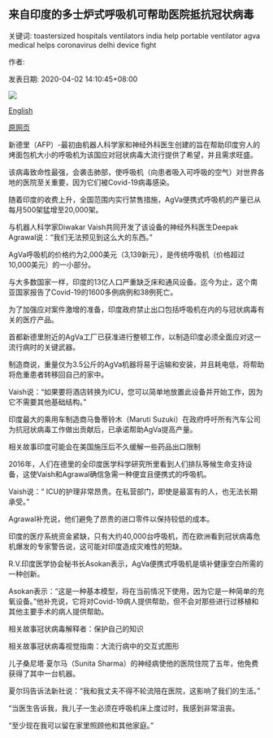 ## 来自印度的多士炉式呼吸机可帮助医院抵抗冠状病毒

关键词: toastersized hospitals ventilators india help portable ventilator agva medical helps coronavirus delhi device fight

作者: 

发表日期: 2020-04-02 14:10:45+08:00

![](https://www.straitstimes.com/sites/default/files/styles/x_large/public/articles/2020/04/02/ab_ventilator_020420.jpg?itok=TsFQaHUc)

[English](Toaster-sized%20ventilator%20from%20India%20helps%20hospitals%20in%20coronavirus%20fight.md)

[原网页](https://www.straitstimes.com/asia/south-asia/coronavirus-toaster-sized-ventilator-from-india-helps-hospitals-in-virus-fight)

新德里（AFP）-最初由机器人科学家和神经外科医生创建的旨在帮助印度穷人的烤面包机大小的呼吸机为该国应对冠状病毒大流行提供了希望，并且需求旺盛。

该病毒致命性最强，会袭击肺部，使呼吸机（向患者吸入可呼吸的空气）对世界各地的医院至关重要，因为它们被Covid-19病毒感染。

随着印度的收费上升，全国范围内实行禁售措施，AgVa便携式呼吸机的产量已从每月500架猛增至20,000架。

与机器人科学家Diwakar Vaish共同开发了该设备的神经外科医生Deepak Agrawal说：“我们无法预见到这么大的东西。”

AgVa呼吸机的价格约为2,000美元（3,139新元），是传统呼吸机（价格超过10,000美元）的一小部分。

与大多数国家一样，印度的13亿人口严重缺乏床和通风设备。迄今为止，这个南亚国家报告了Covid-19的1600多例病例和38例死亡。

为了加强应对案件激增的准备，印度政府禁止出口包括呼吸机在内的与冠状病毒有关的医疗产品。

首都新德里附近的AgVa工厂已获准进行整顿工作，以制造印度必须全面应对这一流行病时的关键武器。

制造商说，重量仅为3.5公斤的AgVa机器将易于运输和安装，并且耗电低，将帮助将危重患者转移回自己的家中。

Vaish说：“如果要将酒店转换为ICU，您可以简单地放置此设备并开始工作，因为它不需要其他基础结构。”

印度最大的乘用车制造商马鲁蒂铃木（Maruti Suzuki）在政府呼吁所有汽车公司为抗冠状病毒工作做出贡献后，已承诺帮助AgVa提高产量。

相关故事印度可能会在美国施压后不久缓解一些药品出口限制

2016年，人们在德里的全印度医学科学研究所里看到人们排队等候生命支持设备，这使Vaish和Agrawal确信急需一种便宜且便携式的呼吸机。

Vaish说：“ ICU的护理非常昂贵。在私营部门，即使是最富有的人，也无法长期承受。”

Agrawal补充说，他们避免了昂贵的进口零件以保持较低的成本。

印度的医疗系统资金紧缺，只有大约40,000台呼吸机，而在欧洲看到冠状病毒危机爆发的专家警告说，这可能对印度造成灾难性的短缺。

R.V.印度医学协会秘书长Asokan表示，AgVa便携式呼吸机是填补健康空白所需的一种创新。

Asokan表示：“这是一种基本模型，将在当前情况下使用，因为它是一种简单的充氧设备。”他补充说，它将对Covid-19病人提供帮助，但不会对那些进行过移植和其他主要手术的病人提供帮助。

相关故事冠状病毒解释者：保护自己的知识

相关故事冠状病毒视觉指南：大流行病中的交互式图形

儿子桑尼塔·夏尔马（Sunita Sharma）的神经病使他的医院住院了五年，他免费获得了其中一台机器。

夏尔玛告诉法新社说：“我和我丈夫不得不轮流陪在医院，这影响了我们的生活。”

“当医生告诉我，我儿子一生必须在呼吸机床上度过时，我感到非常沮丧。

“至少现在我可以留在家里照顾他和其他家庭。”